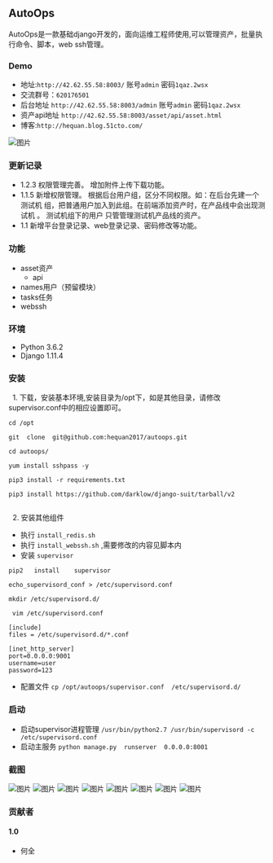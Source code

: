 ## AutoOps

AutoOps是一款基础django开发的，面向运维工程师使用,可以管理资产，批量执行命令、脚本，web ssh管理。


###  Demo

  -  地址:`http://42.62.55.58:8003/`    账号`admin`   密码`1qaz.2wsx`
  -  交流群号：`620176501`  
  -  后台地址 `http://42.62.55.58:8003/admin`  账号`admin`   密码`1qaz.2wsx`
  -  资产api地址 `http://42.62.55.58:8003/asset/api/asset.html`
  -  博客:`http://hequan.blog.51cto.com/`   
  
  
![图片](https://github.com/hequan2017/autoops/blob/master/static/demo/autuops.png)  



### 更新记录  

  -  1.2.3     权限管理完善。 增加附件上传下载功能。
  -  1.1.5  新增权限管理。 根据后台用户组，区分不同权限。如：在后台先建一个 测试机 组，把普通用户加入到此组。在前端添加资产时，在产品线中会出现测试机 。 测试机组下的用户 只管管理测试机产品线的资产。             
  -  1.1    新增平台登录记录、web登录记录、密码修改等功能。


###  功能
  - asset资产
    - api
  - names用户（预留模块）
  - tasks任务
  - webssh

### 环境
   * Python 3.6.2 
   * Django 1.11.4
   
### 安装 
   1. 下载，安装基本环境,安装目录为/opt下，如是其他目录，请修改supervisor.conf中的相应设置即可。
 ```
 cd /opt
 
git  clone  git@github.com:hequan2017/autoops.git

cd autoops/

yum install sshpass -y

pip3 install -r requirements.txt     

pip3 install https://github.com/darklow/django-suit/tarball/v2


```
   2. 安装其他组件
 
 * 执行 `install_redis.sh` 
 * 执行 `install_webssh.sh` ,需要修改的内容见脚本内
 * 安装 `supervisor  `
 
  ```
 pip2   install    supervisor   
 
 echo_supervisord_conf > /etc/supervisord.conf 
 
 mkdir /etc/supervisord.d/
  ``` 
  
``` 
 vim /etc/supervisord.conf
 
[include]
files = /etc/supervisord.d/*.conf

[inet_http_server] 
port=0.0.0.0:9001 
username=user
password=123
``` 
 * 配置文件  `cp /opt/autoops/supervisor.conf  /etc/supervisord.d/`
 

### 启动

  * 启动supervisor进程管理  `/usr/bin/python2.7 /usr/bin/supervisord -c /etc/supervisord.conf`
  * 启动主服务     `python manage.py  runserver  0.0.0.0:8001`    

### 截图
![图片](https://github.com/hequan2017/autoops/blob/master/static/demo/1.png)
![图片](https://github.com/hequan2017/autoops/blob/master/static/demo/2.png)
![图片](https://github.com/hequan2017/autoops/blob/master/static/demo/3.png)
![图片](https://github.com/hequan2017/autoops/blob/master/static/demo/4.png)
![图片](https://github.com/hequan2017/autoops/blob/master/static/demo/5.png)
![图片](https://github.com/hequan2017/autoops/blob/master/static/demo/6.png)
![图片](https://github.com/hequan2017/autoops/blob/master/static/demo/7.png)
![图片](https://github.com/hequan2017/autoops/blob/master/static/demo/8.png)



### 贡献者


#### 1.0
- 何全

